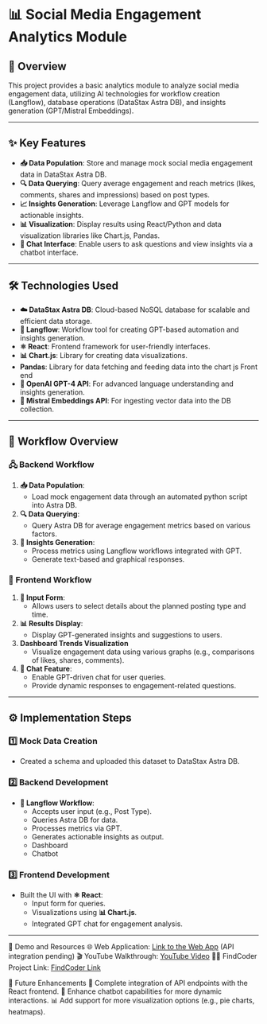 # 📊 Social Media Engagement Analytics Module

## 🌟 Overview

This project provides a basic analytics module to analyze social media engagement data, utilizing AI technologies for workflow creation (Langflow), database operations (DataStax Astra DB), and insights generation (GPT/Mistral Embeddings).

---

## ✨ Key Features

- **📥 Data Population**: Store and manage mock social media engagement data in DataStax Astra DB.
- **🔍 Data Querying**: Query average engagement and reach metrics (likes, comments, shares and impressions) based on post types.
- **📈 Insights Generation**: Leverage Langflow and GPT models for actionable insights.
- **📊 Visualization**: Display results using React/Python and data visualization libraries like Chart.js, Pandas.
- **💬 Chat Interface**: Enable users to ask questions and view insights via a chatbot interface.

---

## 🛠️ Technologies Used

- **☁️ DataStax Astra DB**: Cloud-based NoSQL database for scalable and efficient data storage.
- **🔗 Langflow**: Workflow tool for creating GPT-based automation and insights generation.
- **⚛️ React**: Frontend framework for user-friendly interfaces.
- **📊 Chart.js**: Library for creating data visualizations.
- **Pandas**: Library for data fetching and feeding data into the chart js Front end
- **🤖 OpenAI GPT-4 API**: For advanced language understanding and insights generation.
- **🤖 Mistral Embeddings API**: For ingesting vector data into the DB collection. 
---

## 🧩 Workflow Overview

### 🖧 Backend Workflow

1. **📥 Data Population**:
   - Load mock engagement data through an automated python script into Astra DB.
2. **🔍 Data Querying**:
   - Query Astra DB for average engagement metrics based on various factors.
3. **🤖 Insights Generation**:
   - Process metrics using Langflow workflows integrated with GPT.
   - Generate text-based and graphical responses.

### 🎨 Frontend Workflow

1. **📝 Input Form**:
   - Allows users to select details about the planned posting type and time.
2. **📊 Results Display**:
   - Display GPT-generated insights and suggestions to users.
3. **Dashboard Trends Visualization**
   - Visualize engagement data using various graphs (e.g., comparisons of likes, shares,        comments).
4. **💬 Chat Feature**:
   - Enable GPT-driven chat for user queries.
   - Provide dynamic responses to engagement-related questions.

---

## ⚙️ Implementation Steps

### 1️⃣ Mock Data Creation

- Created a schema and uploaded this dataset to DataStax Astra DB.

### 2️⃣ Backend Development

- **🔗 Langflow Workflow**:
  - Accepts user input (e.g., Post Type).
  - Queries Astra DB for data.
  - Processes metrics via GPT.
  - Generates actionable insights as output.
  - Dashboard
  - Chatbot

### 3️⃣ Frontend Development

- Built the UI with **⚛️ React**:
  - Input form for queries.
  - Visualizations using **📊 Chart.js**.
  - Integrated GPT chat for engagement analysis.

---

🎥 Demo and Resources
🌐 Web Application: [Link to the Web App](#) (API integration pending)
🎬 YouTube Walkthrough: [YouTube Video](#)
👨‍💻 FindCoder Project Link: [FindCoder Link](#)

🚀 Future Enhancements
🔗 Complete integration of API endpoints with the React frontend.
🤖 Enhance chatbot capabilities for more dynamic interactions.
📊 Add support for more visualization options (e.g., pie charts, heatmaps).
